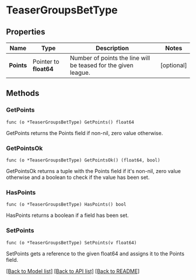 # TeaserGroupsBetType

## Properties

Name | Type | Description | Notes
------------ | ------------- | ------------- | -------------
**Points** | Pointer to **float64** | Number of points the line will be teased for the given league. | [optional] 

## Methods

### GetPoints

`func (o *TeaserGroupsBetType) GetPoints() float64`

GetPoints returns the Points field if non-nil, zero value otherwise.

### GetPointsOk

`func (o *TeaserGroupsBetType) GetPointsOk() (float64, bool)`

GetPointsOk returns a tuple with the Points field if it's non-nil, zero value otherwise
and a boolean to check if the value has been set.

### HasPoints

`func (o *TeaserGroupsBetType) HasPoints() bool`

HasPoints returns a boolean if a field has been set.

### SetPoints

`func (o *TeaserGroupsBetType) SetPoints(v float64)`

SetPoints gets a reference to the given float64 and assigns it to the Points field.


[[Back to Model list]](../README.md#documentation-for-models) [[Back to API list]](../README.md#documentation-for-api-endpoints) [[Back to README]](../README.md)


